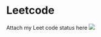 # Leetcode
Attach my Leet code status here
![](https://leetcard.jacoblin.cool/whokilledvikash?ext=contest)
